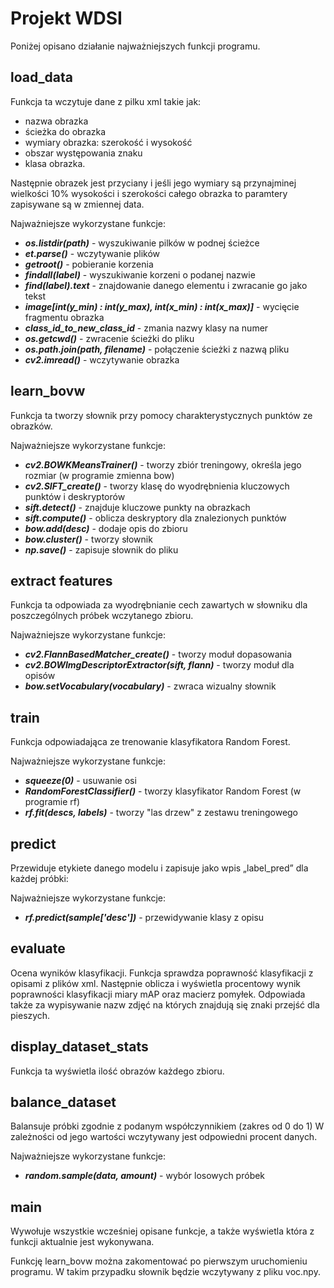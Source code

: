 # Projekt WDSI
Poniżej opisano działanie najważniejszych funkcji programu.
## load_data
Funkcja ta wczytuje dane z pilku xml takie jak:
- nazwa obrazka
- ścieżka do obrazka  
- wymiary obrazka: szerokość i wysokość
- obszar występowania znaku  
- klasa obrazka.

Następnie obrazek jest przyciany i jeśli jego wymiary są przynajminej wielkości 10% wysokości i szerokości całego obrazka to
paramtery zapisywane są w zmiennej data.

Najważniejsze wykorzystane funkcje:
- ***os.listdir(path)*** - wyszukiwanie pilków w podnej ścieżce
- ***et.parse()*** - wczytywanie plików
- ***getroot()*** - pobieranie korzenia
- ***findall(label)*** - wyszukiwanie korzeni o podanej nazwie
- ***find(label).text*** - znajdowanie danego elementu i zwracanie go jako tekst
- ***image[int(y_min) : int(y_max), int(x_min) : int(x_max)]*** - wycięcie fragmentu obrazka
- ***class_id_to_new_class_id*** - zmania nazwy klasy na numer 
- ***os.getcwd()*** - zwracenie ścieżki do pliku
- ***os.path.join(path, filename)*** - połączenie ścieżki z nazwą pliku
- ***cv2.imread()*** - wczytywanie obrazka


## learn_bovw
Funkcja ta tworzy słownik przy pomocy charakterystycznych punktów ze obrazków.

Najważniejsze wykorzystane funkcje:
- ***cv2.BOWKMeansTrainer()*** - tworzy zbiór treningowy, określa jego rozmiar (w programie zmienna bow)
- ***cv2.SIFT_create()*** - tworzy klasę do wyodrębnienia kluczowych punktów i deskryptorów
- ***sift.detect()*** - znajduje kluczowe punkty na obrazkach
- ***sift.compute()*** - oblicza deskryptory dla znalezionych punktów
- ***bow.add(desc)*** - dodaje opis do zbioru 
- ***bow.cluster()*** - tworzy słownik
- ***np.save()*** - zapisuje słownik do pliku
## extract features
Funkcja ta odpowiada za wyodrębnianie cech zawartych w słowniku dla poszczególnych próbek wczytanego zbioru.


Najważniejsze wykorzystane funkcje:
- ***cv2.FlannBasedMatcher_create()***  - tworzy moduł dopasowania
- ***cv2.BOWImgDescriptorExtractor(sift, flann)*** - tworzy moduł dla opisów
- ***bow.setVocabulary(vocabulary)*** - zwraca wizualny słownik

## train
Funkcja odpowiadająca ze trenowanie klasyfikatora Random Forest.

Najważniejsze wykorzystane funkcje:
- ***squeeze(0)*** - usuwanie osi
- ***RandomForestClassifier()*** - tworzy klasyfikator Random Forest (w programie rf)
- ***rf.fit(descs, labels)*** - tworzy "las drzew" z zestawu treningowego
## predict
Przewiduje etykiete danego modelu i zapisuje jako wpis „label_pred” dla każdej próbki:

Najważniejsze wykorzystane funkcje:
- ***rf.predict(sample['desc'])*** - przewidywanie klasy z opisu 

## evaluate
Ocena wyników klasyfikacji. Funkcja sprawdza poprawność klasyfikacji z opisami z plików xml.
Następnie oblicza i wyświetla procentowy wynik poprawności klasyfikacji miary mAP oraz macierz pomyłek.
Odpowiada także za wypisywanie nazw zdjęć na których znajdują się znaki przejść dla pieszych.
## display_dataset_stats
Funkcja ta wyświetla ilość obrazów każdego zbioru.
## balance_dataset
Balansuje próbki zgodnie z podanym współczynnikiem (zakres od 0 do 1)
W zależności od jego wartości wczytywany jest odpowiedni procent danych.

Najważniejsze wykorzystane funkcje:
- ***random.sample(data, amount)*** - wybór losowych próbek 
## main
Wywołuje wszystkie wcześniej opisane funkcje, a także wyświetla która z funkcji aktualnie jest wykonywana.

Funkcję learn_bovw można zakomentować po pierwszym uruchomieniu programu.
W takim przypadku słownik będzie wczytywany z pliku voc.npy.
